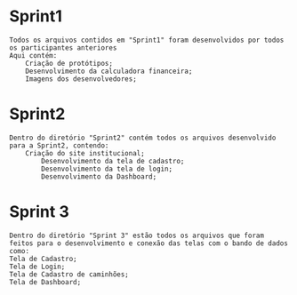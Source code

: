 # Sprint1
    Todos os arquivos contidos em "Sprint1" foram desenvolvidos por todos os participantes anteriores
    Aqui contém:
        Criação de protótipos;
        Desenvolvimento da calculadora financeira;
        Imagens dos desenvolvedores;
# Sprint2
    Dentro do diretório "Sprint2" contém todos os arquivos desenvolvido para a Sprint2, contendo:
        Criação do site institucional;
            Desenvolvimento da tela de cadastro;
            Desenvolvimento da tela de login;
            Desenvolvimento da Dashboard;

# Sprint 3
    Dentro do diretório "Sprint 3" estão todos os arquivos que foram feitos para o desenvolvimento e conexão das telas com o bando de dados como:
    Tela de Cadastro;
    Tela de Login;
    Tela de Cadastro de caminhões;
    Tela de Dashboard;
